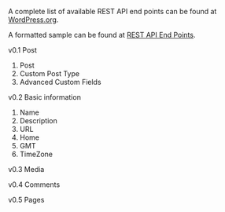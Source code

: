 A complete list of available REST API end points can be found at [WordPress.org](https://wordpress.org/wp-json/). 

A formatted sample can be found at [REST API End Points](rest-api-end-points.md).

v0.1 Post

1. Post
1. Custom Post Type
  1. Advanced Custom Fields

v0.2 Basic information

1. Name
1. Description
1. URL
1. Home
1. GMT
1. TimeZone

v0.3 Media

v0.4 Comments

v0.5 Pages
